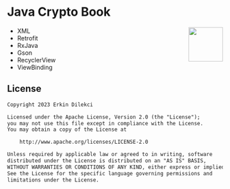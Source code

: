 # Java Crypto Book

<img src="https://github.com/erkindilekci/JavaCryptoBook/assets/109282517/1be6c046-4c57-4b0e-b528-2519d79c9878" align="right" width="80">

- XML
- Retrofit
- RxJava
- Gson
- RecyclerView
- ViewBinding

## License
```xml
Copyright 2023 Erkin Dilekci

Licensed under the Apache License, Version 2.0 (the "License");
you may not use this file except in compliance with the License.
You may obtain a copy of the License at

    http://www.apache.org/licenses/LICENSE-2.0

Unless required by applicable law or agreed to in writing, software
distributed under the License is distributed on an "AS IS" BASIS,
WITHOUT WARRANTIES OR CONDITIONS OF ANY KIND, either express or implied.
See the License for the specific language governing permissions and
limitations under the License.
```
